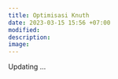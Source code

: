 ```yaml
---
title: Optimisasi Knuth
date: 2023-03-15 15:56 +07:00
modified:
description: 
image: 
---
```

Updating ...